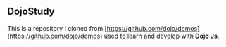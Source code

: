 ## DojoStudy
This is a repository I cloned from [https://github.com/dojo/demos](https://github.com/dojo/demos) used to learn and develop with **Dojo Js**.
